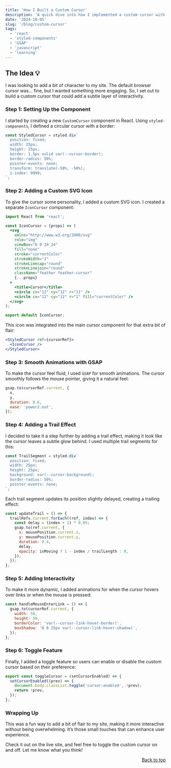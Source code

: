 ```yaml
---
title: 'How I Built a Custom Cursor'
description: 'A quick dive into how I implemented a custom cursor with smooth animations for my site'
date: '2024-10-05'
slug: '/blog/custom-cursor'
tags:
  - 'react'
  - 'styled-components'
  - 'GSAP'
  - 'javascript'
  - 'learning'
---
```


<a id="top"></a>

## The Idea 💡

I was looking to add a bit of character to my site. The default browser cursor was... fine, but I wanted something more engaging. So, I set out to build a custom cursor that could add a subtle layer of interactivity.

### Step 1: Setting Up the Component

I started by creating a new `CustomCursor` component in React. Using `styled-components`, I defined a circular cursor with a border:

```jsx
const StyledCursor = styled.div`
  position: fixed;
  width: 25px;
  height: 25px;
  border: 1.5px solid var(--cursor-border);
  border-radius: 50%;
  pointer-events: none;
  transform: translate(-50%, -50%);
  z-index: 9999;
`;
```

### Step 2: Adding a Custom SVG Icon

To give the cursor some personality, I added a custom SVG icon. I created a separate `IconCursor` component:

```jsx
import React from 'react';

const IconCursor = (props) => (
  <svg
    xmlns="http://www.w3.org/2000/svg"
    role="img"
    viewBox="0 0 24 24"
    fill="none"
    stroke="currentColor"
    strokeWidth="2"
    strokeLinecap="round"
    strokeLinejoin="round"
    className="feather feather-cursor"
    {...props}
  >
    <title>Cursor</title>
    <circle cx="12" cy="12" r="11" />
    <circle cx="12" cy="12" r="1" fill="currentColor" />
  </svg>
);

export default IconCursor;
```

This icon was integrated into the main cursor component for that extra bit of flair:

```jsx
<StyledCursor ref={cursorRef}>
  <IconCursor />
</StyledCursor>
```

### Step 3: Smooth Animations with GSAP

To make the cursor feel fluid, I used `GSAP` for smooth animations. The cursor smoothly follows the mouse pointer, giving it a natural feel:

```jsx
gsap.to(cursorRef.current, {
  x,
  y,
  duration: 0.6,
  ease: 'power2.out',
});
```

### Step 4: Adding a Trail Effect

I decided to take it a step further by adding a trail effect, making it look like the cursor leaves a subtle glow behind. I used multiple trail segments for this:

```jsx
const TrailSegment = styled.div`
  position: fixed;
  width: 25px;
  height: 25px;
  background: var(--cursor-background);
  border-radius: 50%;
  pointer-events: none;
`;
```

Each trail segment updates its position slightly delayed, creating a trailing effect:

```jsx
const updateTrail = () => {
  trailRefs.current.forEach((ref, index) => {
    const delay = (index + 1) * 0.05;
    gsap.to(ref.current, {
      x: mousePosition.current.x,
      y: mousePosition.current.y,
      duration: 0.4,
      delay,
      opacity: isMoving ? 1 - index / trailLength : 0,
    });
  });
};
```

### Step 5: Adding Interactivity

To make it more dynamic, I added animations for when the cursor hovers over links or when the mouse is pressed:

```jsx
const handleMouseEnterLink = () => {
  gsap.to(cursorRef.current, {
    width: 50,
    height: 50,
    borderColor: 'var(--cursor-link-hover-border)',
    boxShadow: '0 0 25px var(--cursor-link-hover-shadow)',
  });
};
```

### Step 6: Toggle Feature

Finally, I added a toggle feature so users can enable or disable the custom cursor based on their preference:

```jsx
export const toggleCursor = (setCursorEnabled) => {
  setCursorEnabled((prev) => {
    document.body.classList.toggle('cursor-enabled', !prev);
    return !prev;
  });
};
```

### Wrapping Up

This was a fun way to add a bit of flair to my site, making it more interactive without being overwhelming. It’s those small touches that can enhance user experience.

Check it out on the live site, and feel free to toggle the custom cursor on and off. Let me know what you think!

<a href="#top" style="float: right;">Back to top</a>

